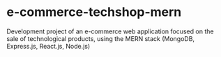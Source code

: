# e-commerce-techshop-mern
Development project of an e-commerce web application focused on the sale of technological products, using the MERN stack (MongoDB, Express.js, React.js, Node.js)
